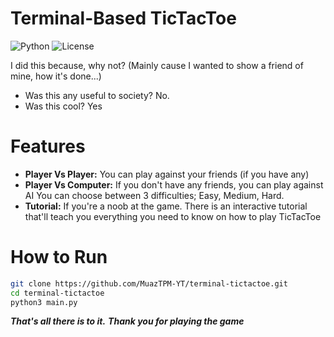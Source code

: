 # Terminal-Based TicTacToe
![Python](https://img.shields.io/pypi/pyversions/numpy) ![License](https://img.shields.io/badge/License-MIT-blue?style=flat-square)

I did this because, why not?
(Mainly cause I wanted to show a friend of mine, how it's done...)

- Was this any useful to society? No.
- Was this cool? Yes

# Features
- **Player Vs Player:**
You can play against your friends (if you have any)
- **Player Vs Computer:**
If you don't have any friends, you can play against AI
You can choose between 3 difficulties; Easy, Medium, Hard.
- **Tutorial:**
If you're a noob at the game. There is an interactive tutorial that'll teach you everything you need to know
on how to play TicTacToe

# How to Run

```bash
git clone https://github.com/MuazTPM-YT/terminal-tictactoe.git
cd terminal-tictactoe
python3 main.py
```

***That's all there is to it.***
***Thank you for playing the game***
